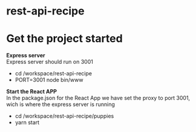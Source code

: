 # rest-api-recipe

# Get the project started
**Express server**  
Express server should run on 3001
- cd /workspace/rest-api-recipe 
- PORT=3001 node bin/www

**Start the React APP**  
In the package.json for the React App we have set the proxy to port 3001, wich is where the express server is running

- cd /workspace/rest-api-recipe/puppies
- yarn start
